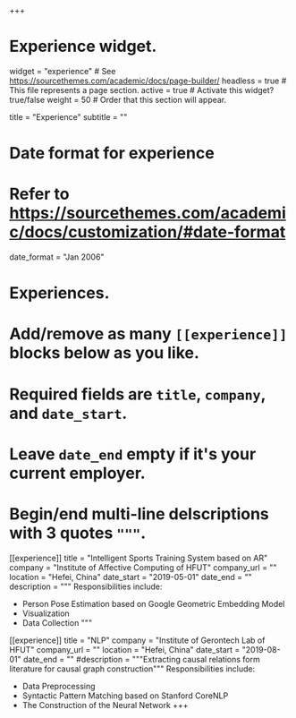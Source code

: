 +++
# Experience widget.
widget = "experience"  # See https://sourcethemes.com/academic/docs/page-builder/
headless = true  # This file represents a page section.
active = true  # Activate this widget? true/false
weight = 50  # Order that this section will appear.

title = "Experience"
subtitle = ""

# Date format for experience
#   Refer to https://sourcethemes.com/academic/docs/customization/#date-format
date_format = "Jan 2006"

# Experiences.
#   Add/remove as many `[[experience]]` blocks below as you like.
#   Required fields are `title`, `company`, and `date_start`.
#   Leave `date_end` empty if it's your current employer.
#   Begin/end multi-line deIscriptions with 3 quotes `"""`.
[[experience]]
  title = "Intelligent Sports Training System based on AR"
  company = "Institute of Affective Computing of HFUT"
  company_url = ""
  location = "Hefei, China"
  date_start = "2019-05-01"
  date_end = ""
  description = """
  Responsibilities include:
  
  
  * Person Pose Estimation based on Google Geometric Embedding Model
  * Visualization
  * Data Collection
  """

[[experience]]
  title = "NLP"
  company = "Institute of Gerontech Lab of HFUT"
  company_url = ""
  location = "Hefei, China"
  date_start = "2019-08-01"
  date_end = ""
  #description = """Extracting causal relations form literature for causal graph construction"""
  Responsibilities include:
  
  
  * Data Preprocessing
  * Syntactic Pattern Matching based on Stanford CoreNLP
  * The Construction of the Neural Network
+++

